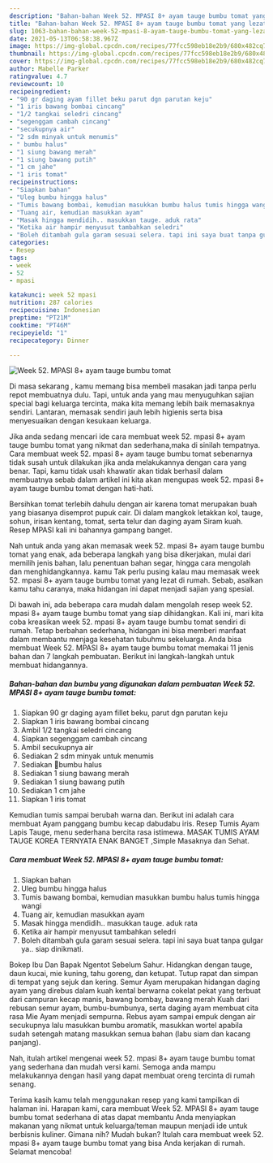 ```yaml
---
description: "Bahan-bahan Week 52. MPASI 8+ ayam tauge bumbu tomat yang lezat dan Mudah Dibuat"
title: "Bahan-bahan Week 52. MPASI 8+ ayam tauge bumbu tomat yang lezat dan Mudah Dibuat"
slug: 1063-bahan-bahan-week-52-mpasi-8-ayam-tauge-bumbu-tomat-yang-lezat-dan-mudah-dibuat
date: 2021-05-13T06:58:38.967Z
image: https://img-global.cpcdn.com/recipes/77fcc598eb18e2b9/680x482cq70/week-52-mpasi-8-ayam-tauge-bumbu-tomat-foto-resep-utama.jpg
thumbnail: https://img-global.cpcdn.com/recipes/77fcc598eb18e2b9/680x482cq70/week-52-mpasi-8-ayam-tauge-bumbu-tomat-foto-resep-utama.jpg
cover: https://img-global.cpcdn.com/recipes/77fcc598eb18e2b9/680x482cq70/week-52-mpasi-8-ayam-tauge-bumbu-tomat-foto-resep-utama.jpg
author: Mabelle Parker
ratingvalue: 4.7
reviewcount: 10
recipeingredient:
- "90 gr daging ayam fillet beku parut dgn parutan keju"
- "1 iris bawang bombai cincang"
- "1/2 tangkai seledri cincang"
- "segenggam cambah cincang"
- "secukupnya air"
- "2 sdm minyak untuk menumis"
- " bumbu halus"
- "1 siung bawang merah"
- "1 siung bawang putih"
- "1 cm jahe"
- "1 iris tomat"
recipeinstructions:
- "Siapkan bahan"
- "Uleg bumbu hingga halus"
- "Tumis bawang bombai, kemudian masukkan bumbu halus tumis hingga wangi"
- "Tuang air, kemudian masukkan ayam"
- "Masak hingga mendidih.. masukkan tauge. aduk rata"
- "Ketika air hampir menyusut tambahkan seledri"
- "Boleh ditambah gula garam sesuai selera. tapi ini saya buat tanpa gulgar ya.. siap dinikmati."
categories:
- Resep
tags:
- week
- 52
- mpasi

katakunci: week 52 mpasi 
nutrition: 287 calories
recipecuisine: Indonesian
preptime: "PT21M"
cooktime: "PT46M"
recipeyield: "1"
recipecategory: Dinner

---
```



![Week 52. MPASI 8+ ayam tauge bumbu tomat](https://img-global.cpcdn.com/recipes/77fcc598eb18e2b9/680x482cq70/week-52-mpasi-8-ayam-tauge-bumbu-tomat-foto-resep-utama.jpg)

Di masa  sekarang , kamu memang bisa membeli masakan jadi tanpa perlu repot membuatnya dulu. Tapi, untuk anda yang mau menyuguhkan sajian special bagi keluarga tercinta, maka kita memang lebih baik memasaknya sendiri. Lantaran, memasak sendiri jauh lebih higienis serta bisa menyesuaikan dengan kesukaan keluarga.

Jika anda sedang mencari ide cara membuat week 52. mpasi 8+ ayam tauge bumbu tomat yang nikmat dan sederhana,maka di sinilah tempatnya. Cara membuat week 52. mpasi 8+ ayam tauge bumbu tomat  sebenarnya tidak susah untuk dilakukan jika anda melakukannya dengan cara yang benar. Tapi, kamu tidak usah khawatir akan tidak berhasil dalam membuatnya 
sebab dalam artikel ini kita akan mengupas week 52. mpasi 8+ ayam tauge bumbu tomat dengan hati-hati.  

Bersihkan tomat terlebih dahulu dengan air karena tomat merupakan buah yang biasanya disemprot pupuk cair. Di dalam mangkok letakkan kol, tauge, sohun, irisan kentang, tomat, serta telur dan daging ayam Siram kuah. Resep MPASI kali ini bahannya gampang banget.

Nah untuk anda yang akan memasak week 52. mpasi 8+ ayam tauge bumbu tomat yang enak, ada beberapa langkah yang bisa dikerjakan, mulai dari memilih jenis bahan, lalu penentuan bahan segar, hingga cara mengolah dan menghidangkannya. kamu Tak perlu pusing kalau mau memasak week 52. mpasi 8+ ayam tauge bumbu tomat yang lezat di rumah. Sebab, asalkan kamu  tahu caranya, maka hidangan ini dapat menjadi sajian yang spesial.

Di bawah ini, ada beberapa cara mudah dalam mengolah resep week 52. mpasi 8+ ayam tauge bumbu tomat yang siap dihidangkan. Kali ini, mari kita coba kreasikan week 52. mpasi 8+ ayam tauge bumbu tomat sendiri di rumah. Tetap berbahan sederhana, hidangan ini bisa memberi manfaat dalam membantu menjaga kesehatan tubuhmu sekeluarga. Anda bisa membuat Week 52. MPASI 8+ ayam tauge bumbu tomat memakai 11 jenis bahan dan 7 langkah pembuatan. Berikut ini langkah-langkah untuk membuat hidangannya.

<!--inarticleads1-->

##### Bahan-bahan dan bumbu yang digunakan dalam pembuatan Week 52. MPASI 8+ ayam tauge bumbu tomat:

1. Siapkan 90 gr daging ayam fillet beku, parut dgn parutan keju
1. Siapkan 1 iris bawang bombai cincang
1. Ambil 1/2 tangkai seledri cincang
1. Siapkan segenggam cambah cincang
1. Ambil secukupnya air
1. Sediakan 2 sdm minyak untuk menumis
1. Sediakan  💛bumbu halus
1. Sediakan 1 siung bawang merah
1. Sediakan 1 siung bawang putih
1. Sediakan 1 cm jahe
1. Siapkan 1 iris tomat


Kemudian tumis sampai berubah warna dan. Berikut ini adalah cara membuat Ayam panggang bumbu kecap dabudabu iris. Resep Tumis Ayam Lapis Tauge, menu sederhana bercita rasa istimewa. MASAK TUMIS AYAM TAUGE KOREA TERNYATA ENAK BANGET ,Simple Masaknya dan Sehat. 

<!--inarticleads2-->

##### Cara membuat Week 52. MPASI 8+ ayam tauge bumbu tomat:

1. Siapkan bahan
1. Uleg bumbu hingga halus
1. Tumis bawang bombai, kemudian masukkan bumbu halus tumis hingga wangi
1. Tuang air, kemudian masukkan ayam
1. Masak hingga mendidih.. masukkan tauge. aduk rata
1. Ketika air hampir menyusut tambahkan seledri
1. Boleh ditambah gula garam sesuai selera. tapi ini saya buat tanpa gulgar ya.. siap dinikmati.


Bokep Ibu Dan Bapak Ngentot Sebelum Sahur. Hidangkan dengan tauge, daun kucai, mie kuning, tahu goreng, dan ketupat. Tutup rapat dan simpan di tempat yang sejuk dan kering. Semur Ayam merupakan hidangan daging ayam yang direbus dalam kuah kental berwarna cokelat pekat yang terbuat dari campuran kecap manis, bawang bombay, bawang merah Kuah dari rebusan semur ayam, bumbu-bumbunya, serta daging ayam membuat cita rasa Mie Ayam menjadi sempurna. Rebus ayam sampai empuk dengan air secukupnya lalu masukkan bumbu aromatik, masukkan wortel apabila sudah setengah matang masukkan semua bahan (labu siam dan kacang panjang). 

Nah, itulah artikel mengenai  week 52. mpasi 8+ ayam tauge bumbu tomat  yang sederhana dan mudah versi kami. Semoga anda mampu melakukannya dengan hasil yang dapat membuat oreng tercinta di rumah senang. 

Terima kasih kamu telah menggunakan resep yang kami tampilkan di halaman ini. Harapan kami, cara membuat  Week 52. MPASI 8+ ayam tauge bumbu tomat sederhana di atas dapat membantu Anda menyiapkan makanan yang nikmat untuk keluarga/teman maupun menjadi ide untuk berbisnis kuliner. Gimana nih? Mudah bukan? Itulah cara membuat week 52. mpasi 8+ ayam tauge bumbu tomat yang bisa Anda kerjakan di rumah. Selamat mencoba!

